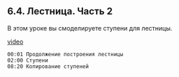 ## 6.4. Лестница. Часть 2

В этом уроке вы смоделируете ступени для лестницы.

[video](https://player.softculture.cc/embed/online/RHN/RHN_72.15.06_L6-4_Staicase_Part2)

``` chapters
00:01 Продолжение построения лестницы
02:00 Ступени
08:20 Копирование ступеней
```